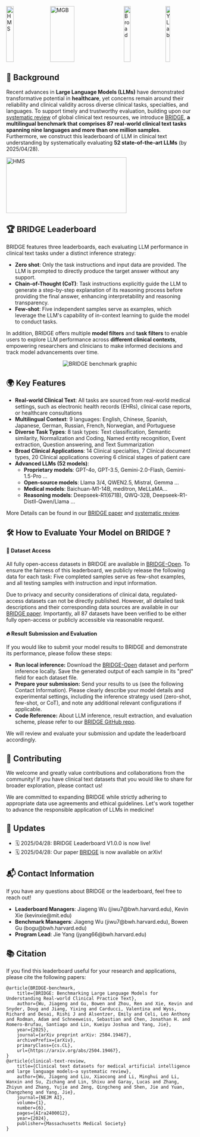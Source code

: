 <div style="display: flex; align-items: center; justify-content: space-between; width: 100%; height: 150px;">
  <img
    src="https://cdn-uploads.huggingface.co/production/uploads/67a040fb6934f9aa1c866f99/1bNk6xHD90mlVaUOJ3kT6.png"
    alt="HMS"
    style="width: 20%; height: 100%; object-fit: contain;"
  />
  <img
    src="https://cdn-uploads.huggingface.co/production/uploads/67a040fb6934f9aa1c866f99/ZVx7ahuV1mVuIeygYwirc.png"
    alt="MGB"
    style="width: 36%; height: 100%; object-fit: contain;"
  />
  <img
    src="https://cdn-uploads.huggingface.co/production/uploads/67a040fb6934f9aa1c866f99/TkKKjmq98Wv_p5shxJTMY.png"
    alt="Broad"
    style="width: 19%; height: 100%; object-fit: contain;"
  />
  <img
    src="https://cdn-uploads.huggingface.co/production/uploads/67a040fb6934f9aa1c866f99/UcM8kmTaVkAM1qf3v09K8.png"
    alt="YLab"
    style="width: 15%; height: 100%; object-fit: contain;"
  />
  
</div>

<h2>📜 Background</h2>
<p>Recent advances in <strong>Large Language Models (LLMs)</strong> have demonstrated transformative potential in <strong>healthcare</strong>,  yet concerns remain around their reliability and clinical validity across diverse clinical tasks, specialties, and languages. To support timely and trustworthy evaluation, building upon our <a href="https://ai.nejm.org/doi/full/10.1056/AIra2400012">systematic review</a> of global clinical text resources, we introduce <a href="https://arxiv.org/abs/2504.19467">BRIDGE</a>, <strong>a multilingual benchmark that comprises 87 real-world clinical text tasks spanning nine languages and more than one million samples</strong>. Furthermore, we construct this leaderboard of LLM in clinical text understanding by systematically evaluating <strong>52 state-of-the-art LLMs</strong> (by 2025/04/28).</p>


<div style="display: flex; align-items: center; justify-content: space-between; width: 100%; height: 150px;">
  <img
    src="https://cdn-uploads.huggingface.co/production/uploads/67a040fb6934f9aa1c866f99/j5tJ9xh3t6U1JlqGbKbrj.png"
    alt="HMS"
    style="width: 80%; height: 100%; object-fit: contain;"
  />
</div>


<h2>🏆 BRIDGE Leaderboard</h2>
<p>BRIDGE features three leaderboards, each evaluating LLM performance in clinical text tasks under a distinct inference strategy:</p>
<ul>
    <li><strong>Zero shot</strong>: Only the task instructions and input data are  provided. The LLM is prompted to directly produce the target answer without any support.</li>
    <li><strong>Chain-of-Thought (CoT)</strong>: Task instructions explicitly guide the LLM to generate a step-by-step explanation of its reasoning process before providing the final answer, enhancing interpretability and reasoning transparency.</li>
    <li><strong>Few-shot</strong>: Five independent samples serve as examples, which leverage the LLM's capability of in-context learning to guide the model to conduct tasks. </li>
</ul>
<p>In addition, BRIDGE offers multiple <strong>model filters</strong> and <strong>task filters</strong> to enable users to explore LLM performance across <strong>different clinical contexts</strong>, empowering researchers and clinicians to make informed decisions and track model advancements over time.</p>

<div style="display: flex; justify-content: center; width: 100%;">
  <img src="figure/model.png" style="max-width: 80%; height: auto;" alt="BRIDGE benchmark graphic">
</div>


<h2>🌍 Key Features</h2>
<ul>
    <li><strong>Real-world Clinical Text</strong>: All tasks are sourced from real-world medical settings, such as electronic health records (EHRs), clinical case reports, or healthcare consultations</li>
    <li><strong>Multilingual Context</strong>: 9 languages: English, Chinese, Spanish, Japanese, German, Russian, French, Norwegian, and Portuguese</li>
    <li><strong>Diverse Task Types</strong>: 8 task types: Text classification, Semantic similarity, Normalization and Coding, Named entity recognition, Event extraction, Question answering, and Text Summarization</li>
    <li><strong>Broad Clinical Applications</strong>: 14 Clinical specialties, 7 Clinical document types, 20 Clinical applications covering 6 clinical stages of patient care</li>
    <li><strong>Advanced LLMs (52 models)</strong>:
    <ul>
        <li><strong>Proprietary models</strong>: GPT-4o, GPT-3.5, Gemini-2.0-Flash, Gemini-1.5-Pro ...</li>
        <li><strong>Open-source models</strong>: Llama 3/4, QWEN2.5, Mistral, Gemma ...</li>
        <li><strong>Medical models</strong>: Baichuan-M1-14B, meditron, MeLLaMA... </li>
        <li><strong>Reasoning models</strong>: Deepseek-R1(671B), QWQ-32B, Deepseek-R1-Distll-Qwen/Llama ...</li>
    </ul>
    </li>
</ul>
More Details can be found in our <a href="https://arxiv.org/abs/2504.19467">BRIDGE paper</a> and <a href="https://ai.nejm.org/doi/full/10.1056/AIra2400012">systematic review</a>.

<h2>🛠️ How to Evaluate Your Model on BRIDGE ?</h2>
<h4>📂 Dataset Access</h4>
<p>All fully open-access datasets in BRIDGE are available in <a href="https://huggingface.co/datasets/YLab-Open/BRIDGE-Open">BRIDGE-Open</a>. To ensure the fairness of this leaderboard, we publicly release the following data for each task:
Five completed samples serve as few-shot examples, and all testing samples with instruction and input information.</p>

<p>Due to privacy and security considerations of clinical data, regulated-access datasets can not be directly published. However, all detailed task descriptions and their corresponding data sources are available in our <a href="https://arxiv.org/abs/2504.19467">BRIDGE paper</a>.
Importantly, all 87 datasets have been verified to be either fully open-access or publicly accessible via reasonable request.</p>

<h4>🔥 Result Submission and Evaluation</h4>
<p>If you would like to submit your model results to BRIDGE and demonstrate its performance, please follow these steps:</p>
<ul> 
    <li><strong>Run local inference:</strong> Download the <a href="https://huggingface.co/datasets/YLab-Open/BRIDGE-Open">BRIDGE-Open</a> dataset and perform inference locally. Save the generated output of each sample in its "pred" field for each dataset file.</li>
    <li><strong>Prepare your submission:</strong> Send your results to us (see the following Contact Information). Please clearly describe your model details and experimental settings, including the inference strategy used (zero-shot, few-shot, or CoT), and note any additional relevant configurations if applicable.</li> 
    <li><strong>Code Reference:</strong> About LLM inference, result extraction, and evaluation scheme, please refer to our <a href="https://github.com/YLab-Open/BRIDGE">BRIDGE GitHub repo</a>.</li> 
</ul>
We will review and evaluate your submission and update the leaderboard accordingly. 


<h2>🤝 Contributing</h2>
<p>We welcome and greatly value contributions and collaborations from the community!
If you have clinical text datasets that you would like to share for broader exploration, please contact us!</p>
<p>We are committed to expanding BRIDGE while strictly adhering to appropriate data use agreements and ethical guidelines. Let's work together to advance the responsible application of LLMs in medicine!</p>


<h2>📢 Updates</h2>
<ul>
    <li>🗓️ 2025/04/28: BRIDGE Leaderboard V1.0.0 is now live!</li>
    <li>🗓️ 2025/04/28: Our paper <a href="https://arxiv.org/abs/2504.19467">BRIDGE</a> is now available on arXiv!</li>
</ul>

<h2>📬 Contact Information</h2>
<p>If you have any questions about BRIDGE or the leaderboard, feel free to reach out!</p>
<ul>
    <li><strong>Leaderboard Managers</strong>: Jiageng Wu (jiwu7@bwh.harvard.edu), Kevin Xie (kevinxie@mit.edu)</li>
    <li><strong>Benchmark Managers</strong>: Jiageng Wu (jiwu7@bwh.harvard.edu), Bowen Gu (bogu@bwh.harvard.edu)</li>
    <li><strong>Program Lead</strong>: Jie Yang (jyang66@bwh.harvard.edu)</li>
</ul>

<h2>📚 Citation</h2>
<p>If you find this leaderboard useful for your research and applications, please cite the following papers:</p>
<pre><code>@article{BRIDGE-benchmark,
    title={BRIDGE: Benchmarking Large Language Models for Understanding Real-world Clinical Practice Text},
    author={Wu, Jiageng and Gu, Bowen and Zhou, Ren and Xie, Kevin and Snyder, Doug and Jiang, Yixing and Carducci, Valentina and Wyss, Richard and Desai, Rishi J and Alsentzer, Emily and Celi, Leo Anthony and Rodman, Adam and Schneeweiss, Sebastian and Chen, Jonathan H. and Romero-Brufau, Santiago and Lin, Kueiyu Joshua and Yang, Jie},
    year={2025},
    journal={arXiv preprint arXiv: 2504.19467},
    archivePrefix={arXiv},
    primaryClass={cs.CL},
    url={https://arxiv.org/abs/2504.19467},
}
@article{clinical-text-review,
    title={Clinical text datasets for medical artificial intelligence and large language models—a systematic review},
    author={Wu, Jiageng and Liu, Xiaocong and Li, Minghui and Li, Wanxin and Su, Zichang and Lin, Shixu and Garay, Lucas and Zhang, Zhiyun and Zhang, Yujie and Zeng, Qingcheng and Shen, Jie and Yuan, Changzheng and Yang, Jie},
    journal={NEJM AI},
    volume={1},
    number={6},
    pages={AIra2400012},
    year={2024},
    publisher={Massachusetts Medical Society}
}
</code></pre>